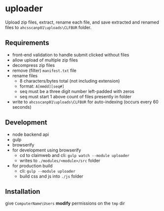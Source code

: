 # uploader

Upload zip files, extract, rename each file, and save extracted and renamed files to `ahcsscanp01\uploads\CLFBUR` folder.

## Requirements

- front-end validation to handle submit clicked without files
- allow upload of multiple zip files
- decompress zip files
- remove (filter) `manifest.txt` file
- rename files
    *  8 characters/bytes total (not including extension)
    *  format: `A[mmdd][seq#]`
    *  seq must be a three digit number left-padded with zeros
    *  seq must start 1 above count of files presently in folder
- write to `ahcsscanp01\uploads\CLFBUR` for auto-indexing (occurs every 60 seconds)

## Development

- node backend api
- gulp
- browserify
- for development using browserify
    *  cd to claimweb and cli: `gulp watch --module uploader`
    *  writes to `./modules/<module>/src` folder
- for production build
    *  cli: `gulp --module uploader`
    *  build css and js into `./js` folder

## Installation

give `ComputerName\Users` **modify** permissions on the `tmp` dir
